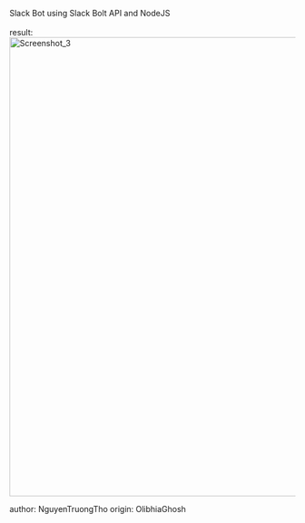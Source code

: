 Slack Bot using Slack Bolt API and NodeJS <br>
<br>
result:<br>
<img width="809" alt="Screenshot_3" src="https://github.com/user-attachments/assets/6e14f67b-27cd-464e-a306-79b25cae49f7">

author: NguyenTruongTho
origin: OlibhiaGhosh
